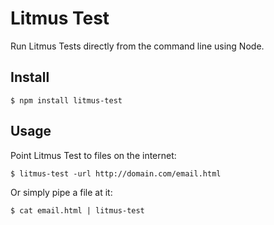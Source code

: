 # Litmus Test

Run Litmus Tests directly from the command line using Node.

## Install

`$ npm install litmus-test`

## Usage

Point Litmus Test to files on the internet:

```
$ litmus-test -url http://domain.com/email.html
```

Or simply pipe a file at it:

```
$ cat email.html | litmus-test
```